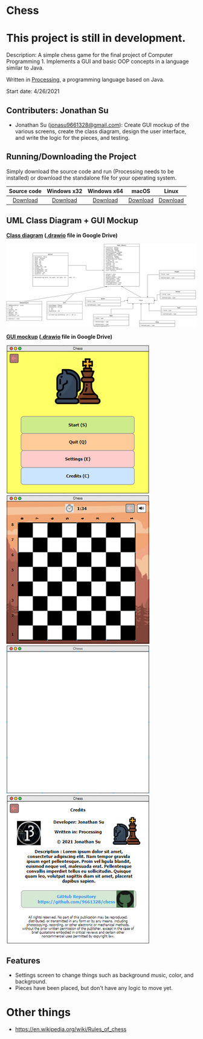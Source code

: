# Chess

# **This project is still in development.**

Description: A simple chess game for the final project of Computer Programming 1. Implements a GUI and basic OOP concepts in a language similar to Java.

Written in [Processing](https://processing.org/), a programming language based on Java.

Start date: 4/26/2021

## Contributers: Jonathan Su
+ Jonathan Su (jonasu9661328@gmail.com): Create GUI mockup of the various screens, create the class diagram, design the user interface, and write the logic for the pieces, and testing.

## Running/Downloading the Project

Simply download the source code and run (Processing needs to be installed) or download the standalone file for your operating system.

| Source code | Windows x32 | Windows x64 | macOS | Linux |
|:-----------:|:-----------:|:-----------:|:-----:|:-----:|
| [Download](https://github.com/9661328/Chess/tree/main/src/Chess) | [Download]() | [Download]() | [Download]() | [Download]()|

## UML Class Diagram + GUI Mockup

**[Class diagram](https://drive.google.com/file/d/1hZU3DKWO7xImn2FjExnfXkTQaEVxK66c/view?usp=sharing "Google Drive") ([.drawio](https://app.diagrams.net/ "https://app.diagrams.net/") file in Google Drive)**

![Class diagram](https://raw.githubusercontent.com/9661328/Chess/af88393dca70df881e606954ec4c5f02b4e48fe9/assets/Chess%20Class%20Diagram%20(UML).svg)

**[GUI mockup](https://drive.google.com/file/d/1H8nWMMpqz0LseFF-_cuypOIVfTHe6B8P/view?usp=sharing "Google Drive") ([.drawio](https://app.diagrams.net/ "https://app.diagrams.net/") file in Google Drive)**

![Home screen mockup](https://github.com/9661328/Chess/blob/main/assets/homeScreenMockup.png?raw=true)
![Start screen mockup](https://github.com/9661328/Chess/blob/main/assets/startScreenMockup.png?raw=true)
![Setting screen mockup](https://github.com/9661328/Chess/blob/main/assets/settingScreenMockup.png?raw=true)
![Credit screen mockup](https://github.com/9661328/Chess/blob/main/assets/creditScreenMockup.png?raw=true)

## Features
+ Settings screen to change things such as background music, color, and background.
+ Pieces have been placed, but don't have any logic to move yet.

# Other things
+ https://en.wikipedia.org/wiki/Rules_of_chess
